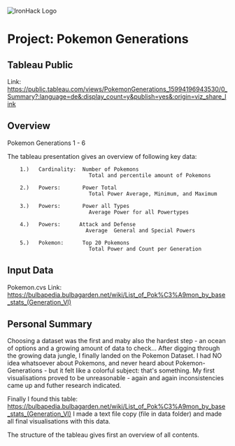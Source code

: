 ![IronHack Logo](https://s3-eu-west-1.amazonaws.com/ih-materials/uploads/upload_d5c5793015fec3be28a63c4fa3dd4d55.png)

# Project: Pokemon Generations

## Tableau Public

Link: https://public.tableau.com/views/PokemonGenerations_15994196943530/0_Summary?:language=de&:display_count=y&publish=yes&:origin=viz_share_link

## Overview

Pokemon Generations 1 - 6

The tableau presentation gives an overview of following key data:

        1.)   Cardinality:  Number of Pokemons
                              Total and percentile amount of Pokemons 

        2.)   Powers:       Power Total
                              Total Power Average, Minimum, and Maximum

        3.)   Powers:       Power all Types
                              Average Power for all Powertypes

        4.)   Powers:      Attack and Defense
                             Average  General and Special Powers
                  
        5.)   Pokemon:      Top 20 Pokemons 
                              Total Power and Count per Generation

## Input Data

Pokemon.cvs
Link: https://bulbapedia.bulbagarden.net/wiki/List_of_Pok%C3%A9mon_by_base_stats_(Generation_VI)


## Personal Summary

Choosing a dataset was the first and maby also the hardest step - an ocean of options and a growing amount of data to check...
After digging through the growing data jungle, I finally landed on the Pokemon Dataset.
I had NO idea whatsoever about Pokemons, and never heard about Pokemon-Generations - but it felt like a colorful subject: that's something.
My first visualisations proved to be unreasonable - again and again inconsistencies came up and futher research indicated.

Finally I found this table: https://bulbapedia.bulbagarden.net/wiki/List_of_Pok%C3%A9mon_by_base_stats_(Generation_VI)
I made a text file copy (file in data folder) and made all final visualisations with this data.

The structure of the tableau gives first an overview of all contents.

